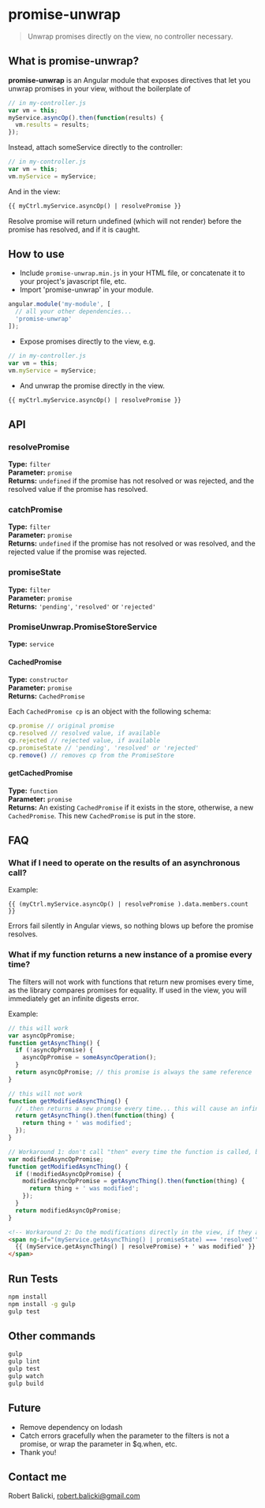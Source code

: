 # promise-unwrap

> Unwrap promises directly on the view, no controller necessary.

## What is promise-unwrap?

**promise-unwrap** is an Angular module that exposes directives that let you unwrap promises in your view, without the boilerplate of

```js
// in my-controller.js
var vm = this;
myService.asyncOp().then(function(results) {
  vm.results = results;
});
```

Instead, attach someService directly to the controller:

```js
// in my-controller.js
var vm = this;
vm.myService = myService;
```

And in the view:

```html
{{ myCtrl.myService.asyncOp() | resolvePromise }}
```

Resolve promise will return undefined (which will not render) before the promise has resolved, and if it is caught.

## How to use

* Include `promise-unwrap.min.js` in your HTML file, or concatenate it to your project's javascript file, etc.
* Import 'promise-unwrap' in your module.

```js
angular.module('my-module', [
  // all your other dependencies...
  'promise-unwrap'
]);
```

* Expose promises directly to the view, e.g.

```js
// in my-controller.js
var vm = this;
vm.myService = myService;
```

* And unwrap the promise directly in the view.

```html
{{ myCtrl.myService.asyncOp() | resolvePromise }}
```

## API

### resolvePromise

**Type:** `filter`  
**Parameter:** `promise`  
**Returns:** `undefined` if the promise has not resolved or was rejected, and the resolved value if the promise has resolved.

### catchPromise

**Type:** `filter`  
**Parameter:** `promise`  
**Returns:** `undefined` if the promise has not resolved or was resolved, and the rejected value if the promise was rejected.

### promiseState

**Type:** `filter`  
**Parameter:** `promise`  
**Returns:** `'pending'`, `'resolved'` or `'rejected'`

### PromiseUnwrap.PromiseStoreService

**Type:** `service`

#### CachedPromise

**Type:** `constructor`  
**Parameter:** `promise`  
**Returns:** `CachedPromise`

Each `CachedPromise cp` is an object with the following schema:

```js
cp.promise // original promise
cp.resolved // resolved value, if available
cp.rejected // rejected value, if available
cp.promiseState // 'pending', 'resolved' or 'rejected'
cp.remove() // removes cp from the PromiseStore
```

#### getCachedPromise

**Type:** `function`  
**Parameter:** `promise`  
**Returns:** An existing `CachedPromise` if it exists in the store, otherwise, a new `CachedPromise`. This new `CachedPromise` is put in the store.

## FAQ

### What if I need to operate on the results of an asynchronous call?

Example:

    {{ (myCtrl.myService.asyncOp() | resolvePromise ).data.members.count }}

Errors fail silently in Angular views, so nothing blows up before the promise resolves.

### What if my function returns a new instance of a promise every time?

The filters will not work with functions that return new promises every time, as the library compares promises for equality. If used in the view, you will immediately get an infinite digests error.

Example:

```js
// this will work
var asyncOpPromise;
function getAsyncThing() {
  if (!asyncOpPromise) {
    asyncOpPromise = someAsyncOperation();
  }
  return asyncOpPromise; // this promise is always the same reference
}

// this will not work
function getModifiedAsyncThing() {
  // .then returns a new promise every time... this will cause an infinite digest error
  return getAsyncThing().then(function(thing) {
    return thing + ' was modified';
  });
}

// Workaround 1: don't call "then" every time the function is called, but cache it.
var modifiedAsyncOpPromise;
function getModifiedAsyncThing() {
  if (!modifiedAsyncOpPromise) {
    modifiedAsyncOpPromise = getAsyncThing().then(function(thing) {
      return thing + ' was modified';
    });
  }
  return modifiedAsyncOpPromise;
}
```

```html
<!-- Workaround 2: Do the modifications directly in the view, if they are simple -->
<span ng-if="(myService.getAsyncThing() | promiseState) === 'resolved'">
  {{ (myService.getAsyncThing() | resolvePromise) + ' was modified' }}
</span>
```

## Run Tests

```sh
npm install
npm install -g gulp
gulp test
```

## Other commands

```sh
gulp
gulp lint
gulp test
gulp watch
gulp build
```

## Future

* Remove dependency on lodash
* Catch errors gracefully when the parameter to the filters is not a promise, or wrap the parameter in $q.when, etc.
* Thank you!

## Contact me

Robert Balicki, robert.balicki@gmail.com